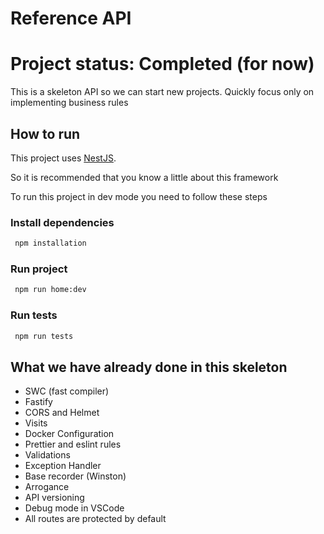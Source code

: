 # Reference API

# Project status: Completed (for now)

This is a skeleton API so we can start new projects.
Quickly focus only on implementing business rules

## How to run

This project uses [NestJS](https://docs.nestjs.com/).

So it is recommended that you know a little about this framework

To run this project in dev mode you need to follow these steps

### Install dependencies

```bash
 npm installation
```

### Run project

```bash
 npm run home:dev
```

### Run tests

```bash
 npm run tests
```

## What we have already done in this skeleton

- SWC (fast compiler)
- Fastify
- CORS and Helmet
- Visits
- Docker Configuration
- Prettier and eslint rules
- Validations
- Exception Handler
- Base recorder (Winston)
- Arrogance
- API versioning
- Debug mode in VSCode
- All routes are protected by default
